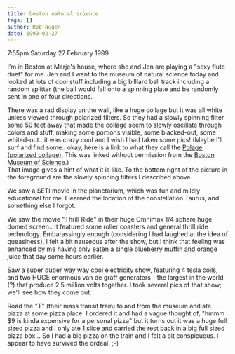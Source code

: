 ```yaml
---
title: boston natural science
tags: []
author: Rob Nugen
date: 1999-02-27
---
```


<p class=date>7:55pm Saturday 27 February 1999</p>

<p>I'm in Boston at Marje's house, where she and Jen are playing a "sexy flute duet" for me. Jen and I went to the museum of natural science today and looked at lots of cool stuff including a big billiard ball track including a random splitter (the ball would fall onto a spinning plate and be randomly sent in one of four directions.

<p>There was a rad display on the wall, like a huge collage but it was all white unless viewed through polarized filters.  So they had a slowly spinning filter some 50 feet away that made the collage seem to slowly oscillate through colors and stuff, making some portions visible, some blacked-out, some whited-out.. it was crazy cool and I wish I had taken some pics! (Maybe I'll surf and find some..  okay, here is a link to what they call the <a href="http://www.mos.org/tour/maptour4.html">Polage (polarized collage)</a>.  This was linked without permission from the <a href="http://www.mos.org">Boston Museum of Science</a>.)
<br>That image gives a hint of what it is like.  To the bottom right of the picture in the foreground are the slowly spinning filters I described above.

<p>We saw a SETI movie in the planetarium, which was fun and mildly educational for me.  I learned the location of the constellation Taurus, and something else I forgot.

<p>We saw the movie "Thrill Ride" in their huge Omnimax 1/4 sphere huge domed screen.. It featured some roller coasters and general thrill ride technology. Embarassingly enough (considering I had laughed at the idea of queasiness), I felt a bit nauseous after the show, but I think that feeling was enhanced by me having only eaten a single blueberry muffin and orange juice that day some hours earlier.

<p>Saw a super duper way way cool electricity show, featuring 4 tesla coils, and two HUGE enormous van de graff generators - the largest in the world (?) that produce 2.5 million volts together.  I took several pics of that show; we'll see how they come out.

<p>Road the "T" (their mass transit train) to and from the museum and ate pizza at some pizza place. I ordered it and  had a vague thought of, "hmmm $9 is kinda expensive for a personal pizza" but it turns out it was a huge full sized pizza and I only ate 1 slice and carried the rest back in a big full sized pizza box...  So I had a big pizza on the train and I felt a bit conspicuous. I appear to have survived the ordeal. ;-)
